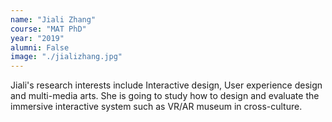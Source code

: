```yaml
---
name: "Jiali Zhang"
course: "MAT PhD"
year: "2019"
alumni: False
image: "./jializhang.jpg"
---
```

Jiali's research interests include Interactive design, User experience design and multi-media arts.
She is going to study how to design and evaluate the immersive interactive system such as VR/AR museum in cross-culture.